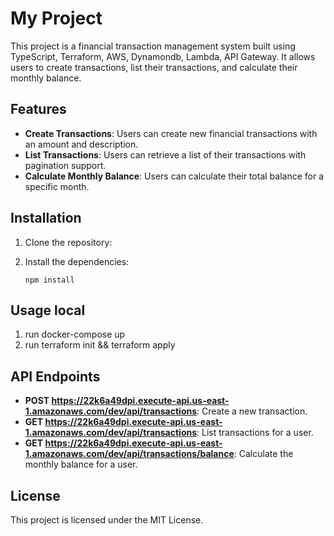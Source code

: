 # My Project

This project is a financial transaction management system built using TypeScript, Terraform, AWS, Dynamondb, Lambda, API Gateway. It allows users to create transactions, list their transactions, and calculate their monthly balance.

## Features

- **Create Transactions**: Users can create new financial transactions with an amount and description.
- **List Transactions**: Users can retrieve a list of their transactions with pagination support.
- **Calculate Monthly Balance**: Users can calculate their total balance for a specific month.

## Installation

1. Clone the repository:

2. Install the dependencies:
   ```
   npm install
   ```

## Usage local

1. run docker-compose up
2. run terraform init && terraform apply

## API Endpoints

- **POST https://22k6a49dpi.execute-api.us-east-1.amazonaws.com/dev/api/transactions**: Create a new transaction.
- **GET https://22k6a49dpi.execute-api.us-east-1.amazonaws.com/dev/api/transactions**: List transactions for a user.
- **GET https://22k6a49dpi.execute-api.us-east-1.amazonaws.com/dev/api/transactions/balance**: Calculate the monthly balance for a user.

## License

This project is licensed under the MIT License.

